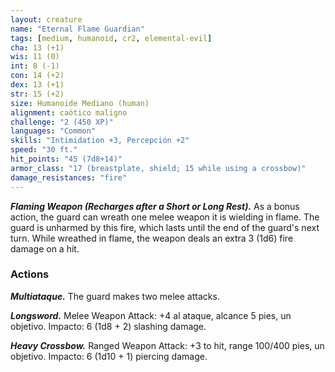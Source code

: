```yaml
---
layout: creature
name: "Eternal Flame Guardian"
tags: [medium, humanoid, cr2, elemental-evil]
cha: 13 (+1)
wis: 11 (0)
int: 8 (-1)
con: 14 (+2)
dex: 13 (+1)
str: 15 (+2)
size: Humanoide Mediano (human)
alignment: caótico maligno
challenge: "2 (450 XP)"
languages: "Common"
skills: "Intimidation +3, Percepción +2"
speed: "30 ft."
hit_points: "45 (7d8+14)"
armor_class: "17 (breastplate, shield; 15 while using a crossbow)"
damage_resistances: "fire"
---
```


***Flaming Weapon (Recharges after a Short or Long Rest).*** As a bonus action, the guard can wreath one melee weapon it is wielding in flame. The guard is unharmed by this fire, which lasts until the end of the guard's next turn. While wreathed in flame, the weapon deals an extra 3 (1d6) fire damage on a hit.

### Actions

***Multiataque.*** The guard makes two melee attacks.

***Longsword.*** Melee Weapon Attack: +4 al ataque, alcance 5 pies, un objetivo. Impacto: 6 (1d8 + 2) slashing damage.

***Heavy Crossbow.*** Ranged Weapon Attack: +3 to hit, range 100/400 pies, un objetivo. Impacto: 6 (1d10 + 1) piercing damage.